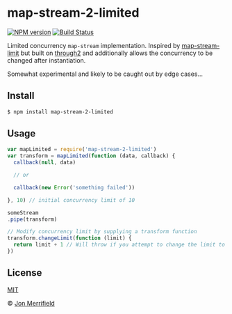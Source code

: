 # map-stream-2-limited

[![NPM version](https://badge.fury.io/js/map-stream-2-limited.svg)](http://badge.fury.io/js/map-stream-2-limited)
[![Build Status](https://travis-ci.org/jmerrifield/map-stream-2-limited.svg?branch=master)](https://travis-ci.org/jmerrifield/map-stream-2-limited)

Limited concurrency `map-stream` implementation. Inspired by
[map-stream-limit](https://github.com/parshap/map-stream-limit) but built on
[through2](https://github.com/rvagg/through2) and additionally allows the
concurrency to be changed after instantiation.

Somewhat experimental and likely to be caught out by edge cases...

## Install

```bash
$ npm install map-stream-2-limited
```

## Usage

```js
var mapLimited = require('map-stream-2-limited')
var transform = mapLimited(function (data, callback) {
  callback(null, data)

  // or

  callback(new Error('something failed'))

}, 10) // initial concurrency limit of 10

someStream
.pipe(transform)

// Modify concurrency limit by supplying a transform function
transform.changeLimit(function (limit) {
  return limit + 1 // Will throw if you attempt to change the limit to < 1
})

```

## License

[MIT](http://opensource.org/licenses/MIT)

© [Jon Merrifield](http://www.jmerrifield.com)
